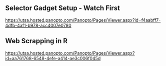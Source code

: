 ## Selector Gadget Setup - Watch First ##
https://utsa.hosted.panopto.com/Panopto/Pages/Viewer.aspx?id=f4aabff7-4dfb-4af1-b978-acc4007e0780
<br/>

## Web Scrapping in R
https://utsa.hosted.panopto.com/Panopto/Pages/Viewer.aspx?id=aa761768-6548-4efe-a414-ae3c006f045d